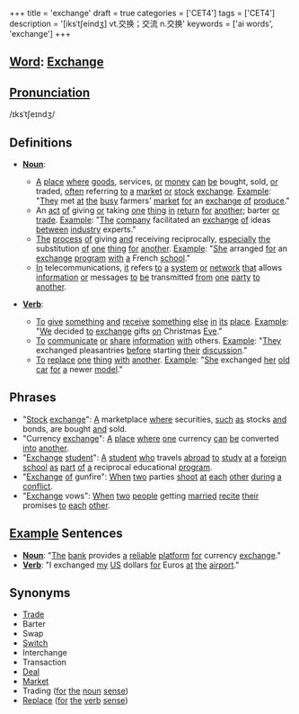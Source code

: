 +++
title = 'exchange'
draft = true
categories = ['CET4']
tags = ['CET4']
description = '[iksˈt∫eindʒ] vt.交换；交流 n.交换'
keywords = ['ai words', 'exchange']
+++

## [Word](/en/post/word/): [Exchange](/en/post/exchange/)

## [Pronunciation](/en/post/pronunciation/)
/ɪksˈtʃeɪndʒ/

## Definitions
- **[Noun](/en/post/noun/)**: 
  - [A](/en/post/a/) [place](/en/post/place/) [where](/en/post/where/) [goods](/en/post/goods/), services, [or](/en/post/or/) [money](/en/post/money/) [can](/en/post/can/) [be](/en/post/be/) bought, sold, [or](/en/post/or/) traded, [often](/en/post/often/) referring [to](/en/post/to/) [a](/en/post/a/) [market](/en/post/market/) [or](/en/post/or/) [stock](/en/post/stock/) [exchange](/en/post/exchange/). [Example](/en/post/example/): "[They](/en/post/they/) met [at](/en/post/at/) [the](/en/post/the/) [busy](/en/post/busy/) farmers' [market](/en/post/market/) [for](/en/post/for/) an [exchange](/en/post/exchange/) [of](/en/post/of/) [produce](/en/post/produce/)."
  - An [act](/en/post/act/) [of](/en/post/of/) giving [or](/en/post/or/) taking [one](/en/post/one/) [thing](/en/post/thing/) [in](/en/post/in/) [return](/en/post/return/) [for](/en/post/for/) [another](/en/post/another/); barter [or](/en/post/or/) [trade](/en/post/trade/). [Example](/en/post/example/): "[The](/en/post/the/) [company](/en/post/company/) facilitated an [exchange](/en/post/exchange/) [of](/en/post/of/) ideas [between](/en/post/between/) [industry](/en/post/industry/) experts."
  - [The](/en/post/the/) [process](/en/post/process/) [of](/en/post/of/) giving [and](/en/post/and/) receiving reciprocally, [especially](/en/post/especially/) [the](/en/post/the/) substitution [of](/en/post/of/) [one](/en/post/one/) [thing](/en/post/thing/) [for](/en/post/for/) [another](/en/post/another/). [Example](/en/post/example/): "[She](/en/post/she/) arranged [for](/en/post/for/) an [exchange](/en/post/exchange/) [program](/en/post/program/) [with](/en/post/with/) [a](/en/post/a/) French [school](/en/post/school/)."
  - [In](/en/post/in/) telecommunications, [it](/en/post/it/) refers [to](/en/post/to/) [a](/en/post/a/) [system](/en/post/system/) [or](/en/post/or/) [network](/en/post/network/) [that](/en/post/that/) allows [information](/en/post/information/) [or](/en/post/or/) messages [to](/en/post/to/) [be](/en/post/be/) transmitted [from](/en/post/from/) [one](/en/post/one/) [party](/en/post/party/) [to](/en/post/to/) [another](/en/post/another/).

- **[Verb](/en/post/verb/)**:
  - [To](/en/post/to/) [give](/en/post/give/) [something](/en/post/something/) [and](/en/post/and/) [receive](/en/post/receive/) [something](/en/post/something/) [else](/en/post/else/) [in](/en/post/in/) [its](/en/post/its/) [place](/en/post/place/). [Example](/en/post/example/): "[We](/en/post/we/) decided [to](/en/post/to/) [exchange](/en/post/exchange/) gifts [on](/en/post/on/) Christmas [Eve](/en/post/eve/)."
  - [To](/en/post/to/) [communicate](/en/post/communicate/) [or](/en/post/or/) [share](/en/post/share/) [information](/en/post/information/) [with](/en/post/with/) others. [Example](/en/post/example/): "[They](/en/post/they/) exchanged pleasantries [before](/en/post/before/) starting [their](/en/post/their/) [discussion](/en/post/discussion/)."
  - [To](/en/post/to/) [replace](/en/post/replace/) [one](/en/post/one/) [thing](/en/post/thing/) [with](/en/post/with/) [another](/en/post/another/). [Example](/en/post/example/): "[She](/en/post/she/) exchanged [her](/en/post/her/) [old](/en/post/old/) [car](/en/post/car/) [for](/en/post/for/) [a](/en/post/a/) newer [model](/en/post/model/)."
  
## Phrases
- "[Stock](/en/post/stock/) [exchange](/en/post/exchange/)": [A](/en/post/a/) marketplace [where](/en/post/where/) securities, [such](/en/post/such/) [as](/en/post/as/) stocks [and](/en/post/and/) bonds, are bought [and](/en/post/and/) sold.
- "Currency [exchange](/en/post/exchange/)": [A](/en/post/a/) [place](/en/post/place/) [where](/en/post/where/) [one](/en/post/one/) currency [can](/en/post/can/) [be](/en/post/be/) converted [into](/en/post/into/) [another](/en/post/another/).
- "[Exchange](/en/post/exchange/) [student](/en/post/student/)": [A](/en/post/a/) [student](/en/post/student/) [who](/en/post/who/) travels [abroad](/en/post/abroad/) [to](/en/post/to/) [study](/en/post/study/) [at](/en/post/at/) [a](/en/post/a/) [foreign](/en/post/foreign/) [school](/en/post/school/) [as](/en/post/as/) [part](/en/post/part/) [of](/en/post/of/) [a](/en/post/a/) reciprocal educational [program](/en/post/program/).
- "[Exchange](/en/post/exchange/) [of](/en/post/of/) gunfire": [When](/en/post/when/) [two](/en/post/two/) parties [shoot](/en/post/shoot/) [at](/en/post/at/) [each](/en/post/each/) [other](/en/post/other/) [during](/en/post/during/) [a](/en/post/a/) [conflict](/en/post/conflict/).
- "[Exchange](/en/post/exchange/) vows": [When](/en/post/when/) [two](/en/post/two/) [people](/en/post/people/) getting [married](/en/post/married/) [recite](/en/post/recite/) [their](/en/post/their/) promises [to](/en/post/to/) [each](/en/post/each/) [other](/en/post/other/).

## [Example](/en/post/example/) Sentences
- **[Noun](/en/post/noun/)**: "[The](/en/post/the/) [bank](/en/post/bank/) provides [a](/en/post/a/) [reliable](/en/post/reliable/) [platform](/en/post/platform/) [for](/en/post/for/) currency [exchange](/en/post/exchange/)."
- **[Verb](/en/post/verb/)**: "I exchanged [my](/en/post/my/) [US](/en/post/us/) dollars [for](/en/post/for/) Euros [at](/en/post/at/) [the](/en/post/the/) [airport](/en/post/airport/)."

## Synonyms
- [Trade](/en/post/trade/)
- Barter
- Swap
- [Switch](/en/post/switch/)
- Interchange
- Transaction
- [Deal](/en/post/deal/)
- [Market](/en/post/market/)
- Trading ([for](/en/post/for/) [the](/en/post/the/) [noun](/en/post/noun/) [sense](/en/post/sense/))
- [Replace](/en/post/replace/) ([for](/en/post/for/) [the](/en/post/the/) [verb](/en/post/verb/) [sense](/en/post/sense/))
